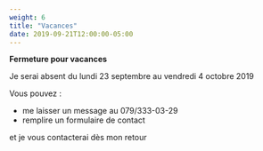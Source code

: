 ```yaml
---
weight: 6
title: "Vacances"
date: 2019-09-21T12:00:00-05:00
---
```

**Fermeture pour vacances**

Je serai absent du lundi 23 septembre au vendredi 4 octobre 2019

Vous pouvez :

* me laisser un message au 079/333-03-29
* remplire un formulaire de contact

et je vous contacterai dès mon retour
